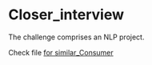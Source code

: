 # Closer_interview
The challenge comprises an NLP project.

Check file [for similar_Consumer](similar_Consumer(Consumer_complaint_narrative).ipynb)
